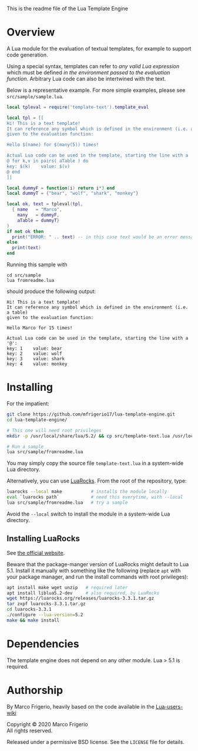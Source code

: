 This is the readme file of the Lua Template Engine

# Overview
A Lua module for the evaluation of textual templates, for example to support
code generation.

Using a special syntax, templates can refer to _any valid Lua expression_ which
must be defined _in the environment passed to the evaluation function_.
Arbitrary Lua code can also be intertwined with the text.

Below is a representative example. For more simple examples, please see
`src/sample/sample.lua`.

```Lua
local tpleval = require('template-text').template_eval

local tpl = [[
Hi! This is a text template!
It can reference any symbol which is defined in the environment (i.e. a table)
given to the evaluation function:

Hello $(name) for $(many(5)) times!

Actual Lua code can be used in the template, starting the line with a '@':
@ for k,v in pairs( aTable ) do
key: $(k)    value: $(v)
@ end
]]

local dummyF = function(i) return i*3 end
local dummyT = {"bear", "wolf", "shark", "monkey"}

local ok, text = tpleval(tpl,
  { name   = "Marco",
    many   = dummyF,
    aTable = dummyT}
)
if not ok then
  print("ERROR: " .. text) -- in this case text would be an error message
else
  print(text)
end
```

Running this sample with
```
cd src/sample
lua fromreadme.lua
```
should produce the following output:
```
Hi! This is a text template!
It can reference any symbol which is defined in the environment (i.e. a table)
given to the evaluation function:

Hello Marco for 15 times!

Actual Lua code can be used in the template, starting the line with a '@':
key: 1    value: bear
key: 2    value: wolf
key: 3    value: shark
key: 4    value: monkey

```

# Installing

For the impatient:
```sh
git clone https://github.com/mfrigerio17/lua-template-engine.git
cd lua-template-engine/

# This one will need root privileges
mkdir -p /usr/local/share/lua/5.2/ && cp src/template-text.lua /usr/local/share/lua/5.2/

# Run a sample
lua src/sample/fromreadme.lua
```

You may simply copy the source file `template-text.lua` in a system-wide Lua
directory.

Alternatively, you can use [LuaRocks](https://luarocks.org/).
From the root of the repository, type:

```sh
luarocks --local make           # installs the module locally
eval `luarocks path`            # need this everytime, with --local
lua src/sample/fromreadme.lua   # try a sample
```

Avoid the `--local` switch to install the module in a system-wide Lua directory.

## Installing LuaRocks
See [the official website](https://luarocks.org/).

Beware that the package-manger version of LuaRocks might default to Lua 5.1.
Install it manually with something like the following (replace `apt` with your
package manager, and run the install commands with root privileges):

```sh
apt install make wget unzip   # required later
apt install liblua5.2-dev     # also required, by LuaRocks
wget https://luarocks.org/releases/luarocks-3.3.1.tar.gz
tar zxpf luarocks-3.3.1.tar.gz
cd luarocks-3.3.1
./configure --lua-version=5.2
make && make install
```

# Dependencies

The template engine does not depend on any other module. Lua > 5.1 is required.

# Authorship

By Marco Frigerio, heavily based on the code available in the
[Lua-users-wiki](http://lua-users.org/wiki/SlightlyLessSimpleLuaPreprocessor)

Copyright © 2020 Marco Frigerio  
All rights reserved.

Released under a permissive BSD license. See the `LICENSE` file for details.
